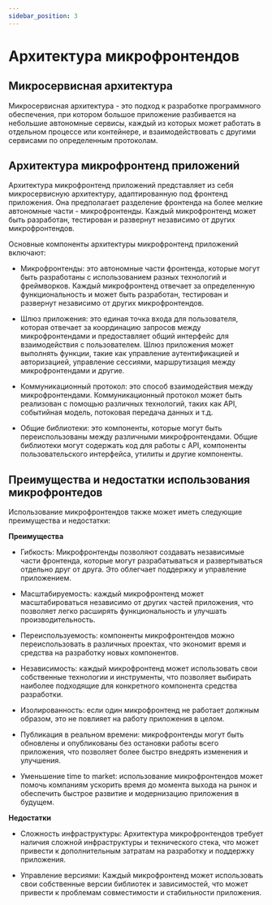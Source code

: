 ```yaml
---
sidebar_position: 3
---
```


# Архитектура микрофронтендов

## Микросервисная архитектура

Микросервисная архитектура - это подход к разработке программного обеспечения, при котором большое приложение разбивается на небольшие автономные сервисы, каждый из которых может работать в отдельном процессе или контейнере, и взаимодействовать с другими сервисами по определенным протоколам.

## Архитектура микрофронтенд приложений

Архитектура микрофронтенд приложений представляет из себя микросервисную архитектуру, адаптированную под фронтенд приложения. Она предполагает разделение фронтенда на более мелкие автономные части - микрофронтенды. Каждый микрофронтенд может быть разработан, тестирован и развернут независимо от других микрофронтендов.

Основные компоненты архитектуры микрофронтенд приложений включают:

- Микрофронтенды: это автономные части фронтенда, которые могут быть разработаны с использованием разных технологий и фреймворков. Каждый микрофронтенд отвечает за определенную функциональность и может быть разработан, тестирован и развернут независимо от других микрофронтендов.

- Шлюз приложения: это единая точка входа для пользователя, которая отвечает за координацию запросов между микрофронтендами и предоставляет общий интерфейс для взаимодействия с пользователем. Шлюз приложения может выполнять функции, такие как управление аутентификацией и авторизацией, управление сессиями, маршрутизация между микрофронтендами и другие.

- Коммуникационный протокол: это способ взаимодействия между микрофронтендами. Коммуникационный протокол может быть реализован с помощью различных технологий, таких как API, событийная модель, потоковая передача данных и т.д.

- Общие библиотеки: это компоненты, которые могут быть переиспользованы между различными микрофронтендами. Общие библиотеки могут содержать код для работы с API, компоненты пользовательского интерфейса, утилиты и другие компоненты.

## Преимущества и недостатки использования микрофронтедов

Использование микрофронтендов также может иметь следующие преимущества и недостатки:

**Преимущества**

- Гибкость: Микрофронтенды позволяют создавать независимые части фронтенда, которые могут разрабатываться и развертываться отдельно друг от друга. Это облегчает поддержку и управление приложением.

- Масштабируемость: каждый микрофронтенд может масштабироваться независимо от других частей приложения, что позволяет легко расширять функциональность и улучшать производительность.

- Переиспользуемость: компоненты микрофронтендов можно переиспользовать в различных проектах, что экономит время и средства на разработку новых компонентов.

- Независимость: каждый микрофронтенд может использовать свои собственные технологии и инструменты, что позволяет выбирать наиболее подходящие для конкретного компонента средства разработки.

- Изолированность: если один микрофронтенд не работает должным образом, это не повлияет на работу приложения в целом.

- Публикация в реальном времени: микрофронтенды могут быть обновлены и опубликованы без остановки работы всего приложения, что позволяет более быстро внедрять изменения и улучшения.

- Уменьшение time to market: использование микрофронтендов может помочь компаниям ускорить время до момента выхода на рынок и обеспечить быстрое развитие и модернизацию приложения в будущем.

**Недостатки**

- Сложность инфраструктуры: Архитектура микрофронтендов требует наличия сложной инфраструктуры и технического стека, что может привести к дополнительным затратам на разработку и поддержку приложения.

- Управление версиями: Каждый микрофронтенд может использовать свои собственные версии библиотек и зависимостей, что может привести к проблемам совместимости и стабильности приложения.